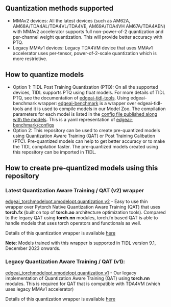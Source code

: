 
## Quantization methods supported
- MMAv2 devices: All the latest devices (such as AM62A, AM68A/TDA4AL/TDA4VL/TDA4VE, AM69A/TDA4VH AM67A/TDA4AEN) with MMAv2 accelerator supports full non-power-of-2 quantization and per-channel weight quantization. This will provide better accuracy with PTQ. 
- Legacy MMAv1 devices: Legacy TDA4VM device that uses MMAv1 accelerator uses per-tensor, power-of-2-scale quantization which is more restrictive.


## How to quantize models
- Option 1: TIDL Post Training Quantization (PTQ): On all the supported devices, TIDL supports PTQ using float models. For more details of TIDL PTQ, see the documentation of [edgeai-tidl-tools](https://github.com/TexasInstruments/edgeai-tidl-tools). Using edgeai-benchmark wrapper: [edgeai-benchmark](https://github.com/TexasInstruments/edgeai-benchmark) is a wrapper over edgeai-tidl-tools and it is used to compile models in our Model Zoo. The compilation parameters for each model is listed in the [config file published along with the models](https://github.com/TexasInstruments/edgeai-modelzoo/blob/main/models/configs.yaml). This is a yaml representation of [edgeai-benchmark/configs](https://github.com/TexasInstruments/edgeai-benchmark/configs)
- Option 2: This repository can be used to create pre-quantized models using Quantization Aware Training (QAT) or Post Training Calibation (PTC). Pre-quantized models can help to get better accuracy or to make the TIDL compilation faster. The pre-quantized models created using this repository can be imported in TIDL.


## How to create pre-quantized models using this repository

### Latest Quantization Aware Training / QAT (v2) wrapper
[edgeai_torchmodelopt.xmodelopt.quantization.v2](./v2) - Easy to use thin wrapper over Pytorch Native Quantization Aware Training (QAT) that uses **torch.fx** (built on top of **torch.ao** architecture optimization tools). Compared to the legacy QAT using **torch.nn** modules, torch.fx based QAT is able to handle models that uses torch operators and functionals as well. 

Details of this quantization wrapper is available [here](./v2/README.md)<br>

**Note**: Models trained with this wrapper is supported in TIDL version 9.1, December 2023 onwards. 

### Legacy Quantization Aware Training / QAT (v1): 
[edgeai_torchmodelopt.xmodelopt.quantization.v1](./v1) - Our legacy implementation of Quantization Aware Training (QAT) using **torch.nn** modules. This is required for QAT that is compatible with TDA4VM (which uses legacy MMAv1 accelerator)<br>

Details of this quantization wrapper is available [here](./v1/README.md)

